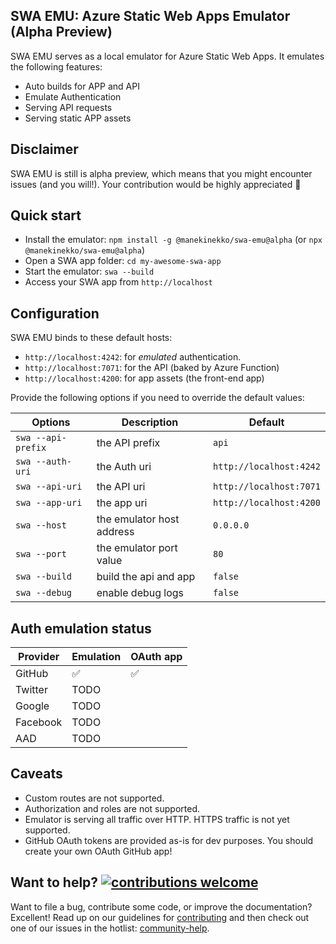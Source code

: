 ## SWA EMU: Azure Static Web Apps Emulator (Alpha Preview)

SWA EMU serves as a local emulator for Azure Static Web Apps. It emulates the following features:

- Auto builds for APP and API
- Emulate Authentication
- Serving API requests
- Serving static APP assets

## Disclaimer

SWA EMU is still is alpha preview, which means that you might encounter issues (and you will!). Your contribution would be highly appreciated 🙏

## Quick start

- Install the emulator: `npm install -g @manekinekko/swa-emu@alpha` (or `npx @manekinekko/swa-emu@alpha`)
- Open a SWA app folder: `cd my-awesome-swa-app`
- Start the emulator: `swa --build`
- Access your SWA app from `http://localhost`

## Configuration

SWA EMU binds to these default hosts:

- `http://localhost:4242`: for _emulated_ authentication.
- `http://localhost:7071`: for the API (baked by Azure Function)
- `http://localhost:4200`: for app assets (the front-end app)

Provide the following options if you need to override the default values:

| Options            | Description               | Default                 |
| ------------------ | ------------------------- | ----------------------- |
| `swa --api-prefix` | the API prefix            | `api`                   |
| `swa --auth-uri`   | the Auth uri              | `http://localhost:4242` |
| `swa --api-uri`    | the API uri               | `http://localhost:7071` |
| `swa --app-uri`    | the app uri               | `http://localhost:4200` |
| `swa --host`       | the emulator host address | `0.0.0.0`               |
| `swa --port`       | the emulator port value   | `80`                    |
| `swa --build`      | build the api and app     | `false`                 |
| `swa --debug`      | enable debug logs         | `false`                 |

## Auth emulation status

| Provider | Emulation | OAuth app |
| -------- | --------- | --------- |
| GitHub   | ✅        | ✅        |
| Twitter  | TODO      |           |
| Google   | TODO      |           |
| Facebook | TODO      |           |
| AAD      | TODO      |           |

## Caveats

- Custom routes are not supported.
- Authorization and roles are not supported.
- Emulator is serving all traffic over HTTP. HTTPS traffic is not yet supported.
- GitHub OAuth tokens are provided as-is for dev purposes. You should create your own OAuth GitHub app!

## Want to help? [![contributions welcome](https://img.shields.io/badge/contributions-welcome-brightgreen.svg?style=flat)](https://github.com/manekinekko/swa-emu/issues)

Want to file a bug, contribute some code, or improve the documentation? Excellent! Read up on our guidelines for [contributing](https://github.com/manekinekko/swa-emu/blob/master/CONTRIBUTING.md) and then check out one of our issues in the hotlist: [community-help](https://github.com/manekinekko/swa-emu/issues).
